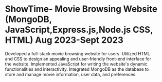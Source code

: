 # ShowTime- Movie Browsing Website (MongoDB, JavaScript,Express.js,Node.js CSS, HTML) Aug 2023-Sept 2023
Developed a full-stack movie browsing website for users.
Utilized HTML and CSS to design an appealing and user-friendly front-end interface for the website. Implemented JavaScript for writing the website's dynamic functionalities and interactivity.
Integrated MongoDB as the database to store and manage movie information, user data, and preferences.
